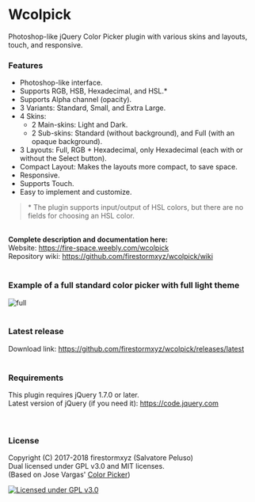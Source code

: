 # Wcolpick
Photoshop-like jQuery Color Picker plugin with various skins and layouts, touch, and responsive. <br>

### Features
* Photoshop-like interface.
* Supports RGB, HSB, Hexadecimal, and HSL.*
* Supports Alpha channel (opacity).
* 3 Variants: Standard, Small, and Extra Large.
* 4 Skins:
  * 2 Main-skins: Light and Dark.
  * 2 Sub-skins: Standard (without background), and Full (with an opaque background).
* 3 Layouts: Full, RGB + Hexadecimal, only Hexadecimal (each with or without the Select button).
* Compact Layout: Makes the layouts more compact, to save space.
* Responsive.
* Supports Touch.
* Easy to implement and customize.

> \* The plugin supports input/output of HSL colors, but there are no fields for choosing an HSL color.

<br>
<b>Complete description and documentation here:</b> <br>
Website: <a href="https://fire-space.weebly.com/wcolpick">https://fire-space.weebly.com/wcolpick</a> <br>
Repository wiki: <a href="https://github.com/firestormxyz/wcolpick/wiki">https://github.com/firestormxyz/wcolpick/wiki</a> <br><br>

### Example of a full standard color picker with full light theme
![full](https://cdn.rawgit.com/firestormxyz/files/6/images/wcp-full.png) <br><br>

### Latest release
Download link: <a href="https://github.com/firestormxyz/wcolpick/releases/latest">https://github.com/firestormxyz/wcolpick/releases/latest</a> <br><br>

### Requirements
This plugin requires jQuery 1.7.0 or later. <br>
Latest version of jQuery (if you need it): <a href="https://code.jquery.com">https://code.jquery.com</a> <br><br><br>


### License
Copyright (C) 2017-2018  firestormxyz (Salvatore Peluso) <br>
Dual licensed under GPL v3.0 and MIT licenses. <br>
(Based on Jose Vargas' <a href="https://github.com/josedvq/colpick-jQuery-Color-Picker">Color Picker</a>)

<a href="https://github.com/firestormxyz/wcolpick/blob/master/LICENSE"><img title="Licensed under GPL v3.0" src="https://www.gnu.org/graphics/gplv3-88x31.png"></a>
